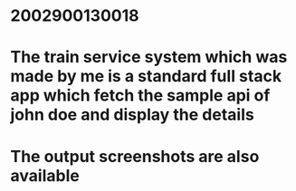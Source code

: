 # 2002900130018
# The train service system which was made by me is a standard full stack app which fetch the sample api of john doe and display the details 
# The output screenshots are also available 

